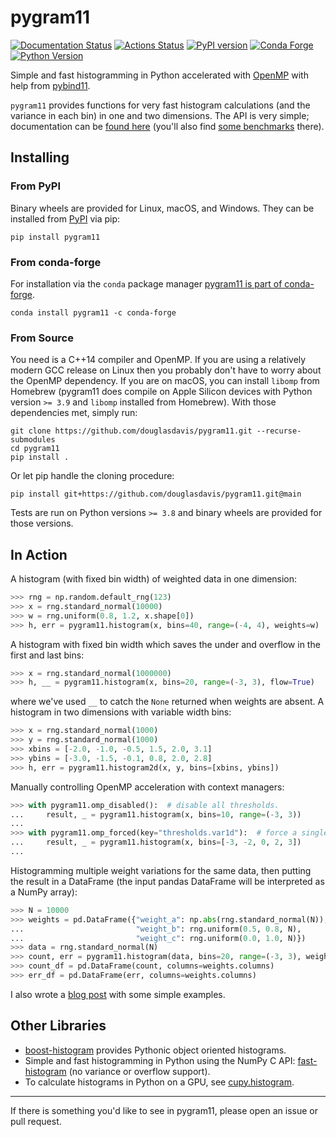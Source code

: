 # pygram11

[![Documentation Status](https://readthedocs.org/projects/pygram11/badge/?version=latest)](https://pygram11.readthedocs.io/en/latest/?badge=latest)
[![Actions Status](https://github.com/douglasdavis/pygram11/workflows/Tests/badge.svg)](https://github.com/douglasdavis/pygram11/actions)
[![PyPI version](https://img.shields.io/pypi/v/pygram11.svg?colorB=486b87&style=flat)](https://pypi.org/project/pygram11/)
[![Conda Forge](https://img.shields.io/conda/vn/conda-forge/pygram11.svg?colorB=486b87&style=flat)](https://anaconda.org/conda-forge/pygram11)
[![Python Version](https://img.shields.io/pypi/pyversions/pygram11)](https://pypi.org/project/pygram11/)

Simple and fast histogramming in Python accelerated with
[OpenMP](https://www.openmp.org/) with help from
[pybind11](https://github.com/pybind/pybind11).

`pygram11` provides functions for very fast histogram calculations
(and the variance in each bin) in one and two dimensions. The API is
very simple; documentation can be [found
here](https://pygram11.readthedocs.io/) (you'll also find [some
benchmarks](https://pygram11.readthedocs.io/en/stable/bench.html)
there).

## Installing

### From PyPI

Binary wheels are provided for Linux, macOS, and Windows. They can be
installed from [PyPI](https://pypi.org/project/pygram11/) via pip:

```
pip install pygram11
```

### From conda-forge

For installation via the `conda` package manager [pygram11 is part of
conda-forge](https://anaconda.org/conda-forge/pygram11).

```none
conda install pygram11 -c conda-forge
```

### From Source

You need is a C++14 compiler and OpenMP. If you are using a relatively
modern GCC release on Linux then you probably don't have to worry
about the OpenMP dependency. If you are on macOS, you can install
`libomp` from Homebrew (pygram11 does compile on Apple Silicon devices
with Python version `>= 3.9` and `libomp` installed from Homebrew).
With those dependencies met, simply run:

```none
git clone https://github.com/douglasdavis/pygram11.git --recurse-submodules
cd pygram11
pip install .
```

Or let pip handle the cloning procedure:

```none
pip install git+https://github.com/douglasdavis/pygram11.git@main
```

Tests are run on Python versions `>= 3.8` and binary wheels are
provided for those versions.

## In Action

A histogram (with fixed bin width) of weighted data in one dimension:

```python
>>> rng = np.random.default_rng(123)
>>> x = rng.standard_normal(10000)
>>> w = rng.uniform(0.8, 1.2, x.shape[0])
>>> h, err = pygram11.histogram(x, bins=40, range=(-4, 4), weights=w)
```

A histogram with fixed bin width which saves the under and overflow in
the first and last bins:

```python
>>> x = rng.standard_normal(1000000)
>>> h, __ = pygram11.histogram(x, bins=20, range=(-3, 3), flow=True)
```

where we've used `__` to catch the `None` returned when weights are
absent. A histogram in two dimensions with variable width bins:

```python
>>> x = rng.standard_normal(1000)
>>> y = rng.standard_normal(1000)
>>> xbins = [-2.0, -1.0, -0.5, 1.5, 2.0, 3.1]
>>> ybins = [-3.0, -1.5, -0.1, 0.8, 2.0, 2.8]
>>> h, err = pygram11.histogram2d(x, y, bins=[xbins, ybins])
```

Manually controlling OpenMP acceleration with context managers:

```python
>>> with pygram11.omp_disabled():  # disable all thresholds.
...     result, _ = pygram11.histogram(x, bins=10, range=(-3, 3))
...
>>> with pygram11.omp_forced(key="thresholds.var1d"):  # force a single threshold.
...     result, _ = pygram11.histogram(x, bins=[-3, -2, 0, 2, 3])
...
```

Histogramming multiple weight variations for the same data, then
putting the result in a DataFrame (the input pandas DataFrame will be
interpreted as a NumPy array):

```python
>>> N = 10000
>>> weights = pd.DataFrame({"weight_a": np.abs(rng.standard_normal(N)),
...                         "weight_b": rng.uniform(0.5, 0.8, N),
...                         "weight_c": rng.uniform(0.0, 1.0, N)})
>>> data = rng.standard_normal(N)
>>> count, err = pygram11.histogram(data, bins=20, range=(-3, 3), weights=weights, flow=True)
>>> count_df = pd.DataFrame(count, columns=weights.columns)
>>> err_df = pd.DataFrame(err, columns=weights.columns)
```

I also wrote a [blog
post](https://ddavis.io/posts/introducing-pygram11/) with some simple
examples.

## Other Libraries

- [boost-histogram](https://github.com/scikit-hep/boost-histogram)
  provides Pythonic object oriented histograms.
- Simple and fast histogramming in Python using the NumPy C API:
  [fast-histogram](https://github.com/astrofrog/fast-histogram) (no
  variance or overflow support).
- To calculate histograms in Python on a GPU, see
  [cupy.histogram](https://docs.cupy.dev/en/stable/reference/generated/cupy.histogram.html).

---

If there is something you'd like to see in pygram11, please open an
issue or pull request.
